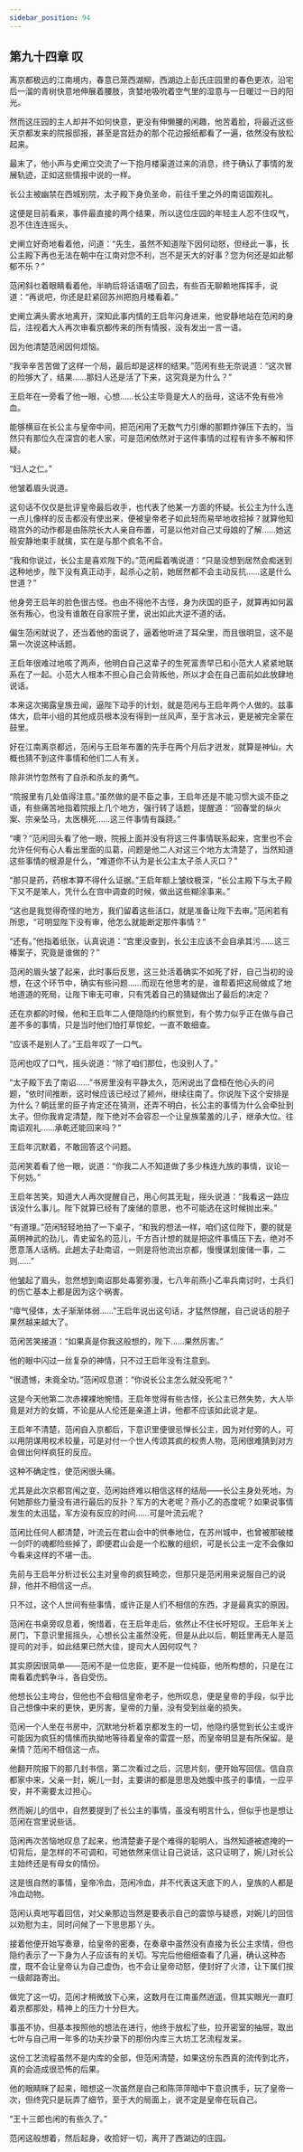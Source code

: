 ```yaml
---
sidebar_position: 94
---
```


## 第九十四章 **叹**

离京都极远的江南境内，春意已笼西湖柳，西湖边上彭氏庄园里的春色更浓，沿宅后一溜的青树快意地伸展着腰肢，贪婪地吸吮着空气里的湿意与一日暖过一日的阳光。

然而这庄园的主人却并不如何快意，更没有伸懒腰的闲趣，他苦着脸，将最近这些天京都发来的院报邸报，甚至是宫廷办的那个花边报纸都看了一遍，依然没有放松起来。

最末了，他小声与史阐立交流了一下抱月楼渠道过来的消息，终于确认了事情的发展轨迹，正如这些情报中说的一样。

长公主被幽禁在西城别院，太子殿下身负圣命，前往千里之外的南诏国观礼。

这便是目前看来，事件最直接的两个结果，所以这位庄园的年轻主人忍不住叹气，忍不住连连摇头。

史阐立好奇地看着他，问道：“先生，虽然不知道陛下因何动怒，但经此一事，长公主殿下再也无法在朝中在江南对您不利，岂不是天大的好事？您为何还是如此郁郁不乐？”

范闲斜乜着眼睛看着他，半晌后将话语咽了回去，有些百无聊赖地挥挥手，说道：“再说吧，你还是赶紧回苏州把抱月楼看着。”

史阐立满头雾水地离开，深知此事内情的王启年闪身进来，他安静地站在范闲的身后，注视着大人再次审看京都传来的所有情报，没有发出一言一语。

因为他清楚范闲因何烦恼。

“我辛辛苦苦做了这样一个局，最后却是这样的结果。”范闲有些无奈说道：“这次冒的险够大了，结果……那妇人还是活了下来，这究竟是为什么？”

王启年在一旁看了他一眼，心想……长公主毕竟是大人的岳母，这话不免有些冷血。

能够横亘在长公主与皇帝中间，把范闲用了无数气力引爆的那颗炸弹压下去的，当然只有那位久在深宫的老人家，可是范闲依然对于这件事情的过程有许多不解和怀疑。

“妇人之仁。”

他皱着眉头说道。

这句话不仅仅是批评皇帝最后收手，也代表了他某一方面的怀疑。长公主为什么连一点儿像样的反击都没有使出来，便被皇帝老子如此轻而易举地收拾掉？就算他知晓宫外的动作都是由陈院长大人亲自布置，可是以他对自己丈母娘的了解……她这般安静地束手就擒，实在是与那个疯名不合。

“我和你说过，长公主是喜欢陛下的。”范闲扁着嘴说道：“只是没想到居然会痴迷到这种地步，陛下没有真正动手，起杀心之前，她居然都不会主动反抗……这是什么世道？”

他身旁王启年的脸色很古怪。也由不得他不古怪，身为庆国的臣子，就算再如何嚣张有叛心，也没有谁敢在自家院子里，说出如此大逆不道的话。

偏生范闲就说了，还当着他的面说了，逼着他听进了耳朵里，而且很明显，这不是第一次说这种话题。

王启年很难过地咳了两声，他明白自己这辈子的生死富贵早已和小范大人紧紧地联系在了一起。小范大人根本不担心自己会背叛他，所以才会在自己面前如此放肆地说话。

本来这次揭露皇族丑闻，逼陛下动手的计划，就是范闲与王启年两个人做的。兹事体大，启年小组的其他成员根本没有得到一丝风声，至于言冰云，更是被完全蒙在鼓里。

好在江南离京都远，范闲与王启年布置的先手在两个月后才迸发，就算是神仙，大概也猜不到这件事情和他们二人有关。

除非洪竹忽然有了自杀和杀友的勇气。

“院报里有几处值得注意。”虽然做的是不臣之事，王启年还是不能习惯大谈不臣之语，有些痛苦地指着院报上几个地方，强行转了话题，提醒道：“回春堂的纵火案、宗亲坠马，太医横死……这三件事情有蹊跷。”

“噢？”范闲回头看了他一眼，院报上面并没有将这三件事情联系起来，宫里也不会允许任何有心人看出里面的瓜葛，问题是他二人对这三个地方太清楚了，当然知道这些事情的根源是什么，“难道你不认为是长公主太子杀人灭口？”

“那只是药，药根本算不得什么证据。”王启年额上皱纹极深，“长公主殿下与太子殿下又不是笨人，凭什么在宫中调查的时候，做出这些糊涂事来。”

“这也是我觉得奇怪的地方，我们留着这些活口，就是准备让陛下去审。”范闲若有所思，“可明显陛下没有审，他怎么就能断定那件事情？”

“还有。”他指着纸张，认真说道：“宫里没查到，长公主应该不会自承其污……这三椿案子，究竟是谁做的？”

范闲的眉头皱了起来，此时事后反思，这三处活着确实不如死了好，自己当初的设想，在这个环节中，确实有些问题……而现在他思考的是，谁帮着把这局做成了地地道道的死局，让陛下审无可审，只有凭着自己的猜疑做出了最后的决定？

还在京都的时候，他和王启年二人便隐隐约约察觉到，有个势力似乎正在做与自己差不多的事情，只是当时他们怕打草惊蛇，一直不敢细查。

“应该不是别人了。”王启年叹了一口气。

范闲也叹了口气，摇头说道：“除了咱们那位，也没别人了。”

“太子殿下去了南诏……”书房里没有平静太久，范闲说出了盘桓在他心头的问题，“依时间推断，这时候应该已经过了颍州，继续往南了。你说陛下这个安排是为什么？朝廷里的臣子肯定还在猜测，还弄不明白，长公主的事情为什么会牵扯到太子。但你我肯定清楚，陛下绝对不会容忍一个让皇族蒙羞的儿子，继承大位。往南诏观礼……承乾还能回来吗？”

王启年沉默着，不敢回答这个问题。

范闲笑着看了他一眼，说道：“你我二人不知道做了多少株连九族的事情，议论一下何妨。”

王启年苦笑，知道大人再次提醒自己，用心何其无耻，摇头说道：“我看这一路应该没什么事儿。陛下就算已经有了废储的意思，也不可能选在这时候抛出来。”

“有道理。”范闲轻轻地拍了一下桌子，“和我的想法一样，咱们这位陛下，要的就是英明神武的劲儿，青史留名的范儿，千方百计想的就是把这件事情压下去，绝对不愿意落人话柄。此趟太子赴南诏，一则是将他流出京都，慢慢谋划废储一事，二则……”

他皱起了眉头，忽然想到南诏那处毒雾弥漫，七八年前燕小乙率兵南讨时，士兵们的伤亡基本上都是因为这个祸害。

“瘴气侵体，太子渐渐体弱……”王启年说出这句话，才猛然惊醒，自己说话的胆子果然越来越大了。

范闲苦笑接道：“如果真是你我这般想的，陛下……果然厉害。”

他的眼中闪过一丝复杂的神情，只不过王启年没有注意到。

“很遗憾，未竟全功。”范闲叹息道：“你说长公主怎么就没死呢？”

这是今天他第二次赤裸裸地惋惜。王启年觉得有些古怪，长公主已然失势，大人毕竟是对方的女婿，不论是从人伦还是亲道上讲，他都不应该如此说才是。

王启年不清楚，范闲自入京都后，下意识里便很忌惮长公主，因为对付旁的人，可以用阴谋用权术较量，可是对付一个世人传颂其疯的权贵人物，范闲很难猜到对方会做出何样疯狂的反应。

这种不确定性，使范闲很头痛。

尤其是此次京都宫闱之变，范闲始终难以相信这样的结局——长公主身处死地，为何她那些力量没有进行最后的反扑？军方的大老呢？燕小乙的态度呢？如果说事情发生的太迅猛，军方没有反应的时间……可是叶流云呢？

范闲比任何人都清楚，叶流云在君山会中的供奉地位，在苏州城中，也曾被那破楼一剑吓的魂都险些掉了，即便君山会是一个松散的组织，可是长公主一定不会像如今看来这样的不堪一击。

先前与王启年分析过长公主对皇帝的疯狂畸恋，但那只是范闲用来说服自己的说辞，他并不相信这一点。

只不过，这个人世间有些事情，或许正是人们不相信的东西，才是最真实的原因。

范闲在书桌旁叹息着，惋惜着，在王启年走后，依然止不住长吁短叹。王启年关上房门，下意识里摇摇头，心想长公主虽然没死，但是从此以后，朝廷里再无人是范提司的对手，如此结果已然大佳，提司大人因何叹气？

其实原因很简单——范闲不是一位忠臣，更不是一位纯臣，他所构想的，只是在江南看着虎鹤争斗，各自受伤。

他想长公主垮台，但他也不会相信皇帝老子，他所叹息，便是皇帝的手段，似乎比自己想像中来的更快，更厉害，皇帝的力量，没有受到丝毫的损失。

范闲一个人坐在书房中，沉默地分析着京都发生的一切，他隐约感觉到长公主或许可能因为疯狂的情愫而执拗地等待着皇帝的雷霆一怒，而皇帝明显是有所保留。是亲情？范闲不相信这一点。

他翻开院报下的那几封书信，第二次看过之后，沉思片刻，便开始写回信。信自京都家中来，父亲一封，婉儿一封，主要讲的都是思思及她腹中孩子的事情，一应平安，并不需要太过担心。

然而婉儿的信中，自然要提到了长公主的事情，虽没有明言什么，但似乎也是想让范闲在宫里说些话。

范闲再次苦恼地叹息了起来，他清楚妻子是个难得的聪明人，当然知道被遮掩的一切背后，是怎样的不可调和，可她依然来信让自己说话，这只证明了，婉儿对长公主始终还是有母女的情份。

这是很自然的事情，皇帝冷血，范闲冷血，并不代表这天底下的人，皇族的人都是冷血动物。

范闲认真地写着回信，对父亲那边当然是要表示自己的震惊与疑惑，对婉儿的回信以劝慰为主，同时问候了一下思思那丫头。

接着他便开始写奏章，给皇帝的密奏，在奏章中虽然没有直接为长公主求情，但也隐约表示了一下身为人子应该有的关切。写完后他细细查看了几遍，确认这种态度，既不会让皇帝认为自己虚伪，也不会让皇帝动怒，便封好了火漆，让下属们按一级邮路寄出。

做完了这一切，范闲才稍微放下心来，这数月在江南虽然逍遥，但其实眼光一直盯着京都那处，精神上的压力十分巨大。

事虽不协，但基本按照他的想法在进行，他终于放松了些，拉开密室的抽屉，取出七叶与自己用一年多的功夫抄录下的那份内库三大坊工艺流程发呆。

这份工艺流程虽然不是内库的全部，但范闲清楚，如果这份东西真的流传到北齐，真的会造成很恐怖的后果。

他的眼睛眯了起来，暗想这一次虽然是自己和陈萍萍暗中下意识携手，玩了皇帝一次，但终究只是玩弄了细节，至于大的局面上，说不定是皇帝在玩自己。

“王十三郎也闲的有些久了。”

范闲这般想着，然后起身，收拾好一切，离开了西湖边的庄园。

